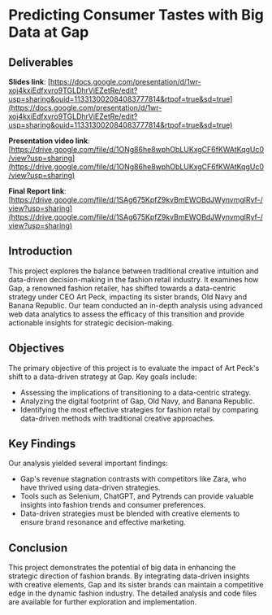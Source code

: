 # Predicting Consumer Tastes with Big Data at Gap

## Deliverables
**Slides link**: [https://docs.google.com/presentation/d/1wr-xoj4kxiEdfxvro9TGLDhrViEZetRe/edit?usp=sharing&ouid=113313002084083777814&rtpof=true&sd=true](https://docs.google.com/presentation/d/1wr-xoj4kxiEdfxvro9TGLDhrViEZetRe/edit?usp=sharing&ouid=113313002084083777814&rtpof=true&sd=true)  

**Presentation video link**: [https://drive.google.com/file/d/1ONg86he8wphObLUKxgCF6fKWAtKqgUc0/view?usp=sharing](https://drive.google.com/file/d/1ONg86he8wphObLUKxgCF6fKWAtKqgUc0/view?usp=sharing)

**Final Report link**: [https://drive.google.com/file/d/1SAg675KpfZ9kvBmEWOBdJWynvmglRyf-/view?usp=sharing](https://drive.google.com/file/d/1SAg675KpfZ9kvBmEWOBdJWynvmglRyf-/view?usp=sharing)

## Introduction
This project explores the balance between traditional creative intuition and data-driven decision-making in the fashion retail industry. It examines how Gap, a renowned fashion retailer, has shifted towards a data-centric strategy under CEO Art Peck, impacting its sister brands, Old Navy and Banana Republic. Our team conducted an in-depth analysis using advanced web data analytics to assess the efficacy of this transition and provide actionable insights for strategic decision-making.

## Objectives
The primary objective of this project is to evaluate the impact of Art Peck's shift to a data-driven strategy at Gap. Key goals include:

- Assessing the implications of transitioning to a data-centric strategy.
- Analyzing the digital footprint of Gap, Old Navy, and Banana Republic.
- Identifying the most effective strategies for fashion retail by comparing data-driven methods with traditional creative approaches.

## Key Findings
Our analysis yielded several important findings:

- Gap's revenue stagnation contrasts with competitors like Zara, who have thrived using data-driven strategies.
- Tools such as Selenium, ChatGPT, and Pytrends can provide valuable insights into fashion trends and consumer preferences.
- Data-driven strategies must be blended with creative elements to ensure brand resonance and effective marketing.


## Conclusion
This project demonstrates the potential of big data in enhancing the strategic direction of fashion brands. By integrating data-driven insights with creative elements, Gap and its sister brands can maintain a competitive edge in the dynamic fashion industry. The detailed analysis and code files are available for further exploration and implementation.


